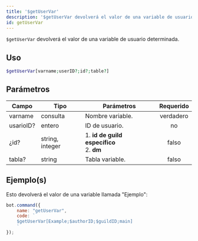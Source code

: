 ```yaml
---
title: '$getUserVar'
description: '$getUserVar devolverá el valor de una variable de usuario determinada.'
id: getUserVar
---
```


`$getUserVar` devolverá el valor de una variable de usuario determinada.

## Uso

```php
$getUserVar[varname;userID?;id?;table?]
```

## Parámetros

| Campo     | Tipo            | Parámetros                                           | Requerido |
| --------- | --------------- | ---------------------------------------------------- |:---------:|
| varname   | consulta        | Nombre variable.                                     | verdadero |
| usarioID? | entero          | ID de usuario.                                       |    no     |
| ¿id?      | string, integer | 1. **id de guild específico** <br /> 2. **dm** |   falso   |
| tabla?    | string          | Tabla variable.                                      |   falso   |

## Ejemplo(s)

Esto devolverá el valor de una variable llamada "Ejemplo":

```javascript
bot.command({
    name: "getUserVar",
    code: `
    $getUserVar[Example;$authorID;$guildID;main]
    `
});
```